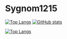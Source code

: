 # Sygnom1215
[![Top Langs](https://github-readme-stats.vercel.app/api/top-langs/?username=anuraghazra&hide=ShaderLab&layout=compact)](https://github.com/Sygnom1215/github-readme-stats)
[![GitHub stats](https://github-readme-stats.vercel.app/api?username=Sygnom1215)](https://github.com/Sygnom1215)

[![Top Langs](https://github-readme-stats.vercel.app/api/top-langs/?username=anuraghazra&layout=compact)](https://github.com/Sygnom1215/github-readme-stats)
